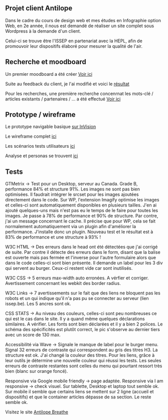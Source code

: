 ## Projet client Antilope

Dans le cadre du cours de design web et mes études en Infographie option Web, en 2e année, il nous est demandé de réaliser un site complet sous Wordpress
à la demande d'un client.

Celui-ci se trouve être l'ISSEP en partenariat avec la HEPL, afin de promouvoir leur dispositifs élaboré pour mesurer la qualité de l'air.


## Recherche et moodboard

Un premier moodboard a été créer [Voir ici](https://github.com/AlineDB/projet_Antilope/blob/main/doc/moodboard%20antilope.xd)

Suite au feedback du client, je l'ai modifié et voici le [résultat](https://github.com/AlineDB/projet_Antilope/blob/main/doc/design%20antilope%202.xd)

Pour les recherches, une première recherche concenrnat les mots-clé / articles existants / partenaires / ... a été effectué [Voir ici](https://github.com/AlineDB/projet_Antilope/blob/main/doc/doc.md)


## Prototype / wireframe

Le prototype navigable basique [sur InVision](https://aline-db.invisionapp.com/console/share/HSTA28XU3KE)

Le wireframe complet [ici](https://github.com/AlineDB/projet_Antilope/blob/main/doc/prototype/antilope%20complet%20wireframe.png)

Les scénarios tests utilisateurs [ici](https://github.com/AlineDB/projet_Antilope/blob/main/doc/prototype/tests%20utilisatzeurs%20prototype.docx)

Analyse et personas se trouvent [ici](https://github.com/AlineDB/projet_Antilope/blob/main/doc/prototype/analyse%20et%20personas.docx)




## Tests

GTMetrix -> Test pour un Desktop, serveur au Canada. Grade B, performance 84% et structure 91%. Les images ne sont pas bien optimisées. Il faudrait intégrer 
le srcset pour les images ajoutées directement dans le code. Sur WP, l'extension Imagify optimise les images et celles-ci sont automatiquement disponibles en plusieurs tailles.
J'en ai ajouté quelques-uns mais n'est pas eu le temps de le faire pour toutes les images. Je passe à 78% de performance et 90% de structure.
Par contre, j'ai un message concernant le cache.
Il précise que pour WP, cela se fait normalement automatiquement via un plugin afin d'améliorer la performance. J'installe donc un plugin.
Nouveau test et le résultat est à 83% de performance et une structure à 93% !

W3C HTML ->  Des erreurs dans le head ont été détectées que j'ai corrigé de suite. Par contre il détecte des erreurs dans le form, disant que la balise est ouverte
mais pas fermée et l'inverse pour l'autre formulaire alors que dans le code celles-ci sont bien présente.
Il demande un label pour les 3 div qui servent au burger. Ceux-ci restent vide car sont inutilisés.

W3C CSS -> 5 erreurs max-width auto erronées. A vérfier et corriger. Avertissement concernant les webkit des border radius.

W3C Links -> 7 avertissements sur le fait que des liens ne bloquent pas les robots et un qui indique qu'il n'a pas pu se connecter au serveur (lien issep.be).
Les 5 ancres sont ok.

CSS STATS -> Au niveau des couleurs, celles-ci sont peu nombreuses ce qui est le cas dans le site. Il y a quand même quelques déclarations similaires. A vérifier.
Les fonts sont bien déclarées et il y a bien 2 polices.
Le schéma des spécificités est plutôt correct, le pic s'observe au dernier tiers avec un score de 130 max.

Accessibilité via Wave -> Signale le manque de label pour le burger menu. Signal 32 erreurs de contraste qui correspondent au gris des titres H3. La structure est ok.
J'ai changé la couleur des titres. Pour les liens, grâce à leur outils je détermine une nouvelle couleur qui réussi les tests. Les seules erreurs de contraste restantes
sont celles du menu qui pourtant ressort très bien (blanc sur orange foncé).

Responsive via Google mobile friendly -> page adaptée.
Responsive via I am responsive -> check visuel. Sur tablette, Desktop et laptop tout semble ok. Sur mobile il semble que certains liens se mettent sur 2 ligne (accueil et dispositifs) et que le container articles dépasse de sa section.
Le reste semble ok.


Visitez le site [Antilope Breathe](https://antilope.aline-db.be/fr)










